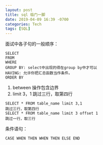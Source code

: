 ```yaml
---
layout: post
title: sql 临门一脚
date: 2019-04-09 16:39 -0700
categories: Tech
tags: [SQL]
---
```


面试中各子句的一般顺序：
```
SELECT
FROM
WHERE
GROUP BY: select中出现的得在group by中才可以
HAVING: 允许你把汇总函数当作条件。
ORDER BY
```

1. between 操作包含边界
2. limit 3，1 跳过三行，取第四行

```
SELECT * FROM table_name limit 3,1
跳过三行，取第四行
SELECT * FROM table_name limit 3 offset 1
跳过一行，取三行
```

条件语句：
```
CASE WHEN THEN WHEN THEN ELSE END
```
